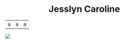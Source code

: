 <h1 align="center">Jesslyn Caroline</h1>
<table>
  <tr>
    <td>a</td>
    <td>a</td>
    <td>a</td>
  </tr>
</table>
<img src="https://regeld.com/desi/wp-content/uploads/2021/07/rh4dx-0yp8a.gif" style="mix-blend-mode: multiply"/>
